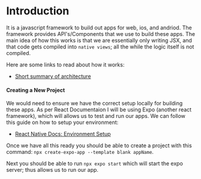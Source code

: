 # Introduction

It is a javascript framework to build out apps for web, ios, and andriod. The framework provides API's/Components that we use to build these apps. The main idea of how this works is that we are essentially only writing JSX, and that code gets compiled into ```native views```; all the while the logic itself is not compiled. <br>

Here are some links to read about how it works:
<ul>
    <li><a href="https://www.linkedin.com/pulse/compilation-process-react-native-rohit-bansal#:~:text=When%20a%20developer%20writes%20code,called%20the%20React%20Native%20CLI.&text=The%20React%20Native%20CLI%20uses,loaded%20by%20the%20native%20code.">Short summary of architecture</a></li>
</ul> 


#### Creating a New Project

We would need to ensure we have the correct setup locally for building these apps. As per React Documentaion I will be using Expo (another react framework), which will allows us to test and run our apps. We can follow this guide on how to setup your environment:
<ul>
    <li><a href="https://reactnative.dev/docs/environment-setup">React Native Docs: Environment Setup</a></li>
</ul> 

Once we have all this ready you should be able to create a project with this command:
```npx create-expo-app --template blank appName```.

Next you should be able to run ```npx expo start``` which will start the expo server; thus allows us to run our app. 
